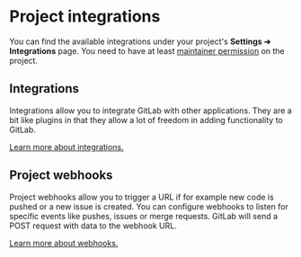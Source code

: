 # Project integrations

You can find the available integrations under your project's
**Settings ➔ Integrations** page. You need to have at least
[maintainer permission][permissions] on the project.

## Integrations

Integrations allow you to integrate GitLab with other applications.
They are a bit like plugins in that they allow a lot of freedom in
adding functionality to GitLab.

[Learn more about integrations.](overview.md)

## Project webhooks

Project webhooks allow you to trigger a URL if for example new code is pushed or
a new issue is created. You can configure webhooks to listen for specific events
like pushes, issues or merge requests. GitLab will send a POST request with data
to the webhook URL.

[Learn more about webhooks.](webhooks.md)

[permissions]: ../../permissions.md
